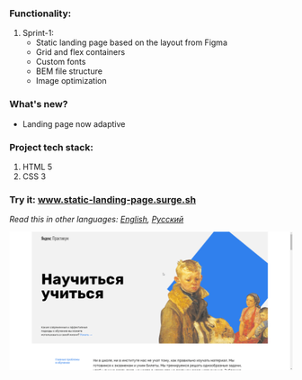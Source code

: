 ### Functionality: 
1. Sprint-1:
    * Static landing page based on the layout from Figma
    * Grid and flex containers
    * Custom fonts
    * BEM file structure
    * Image optimization
### What's new?
  * Landing page now adaptive
### Project tech stack:
1. HTML 5
2. CSS 3
### Try it: www.static-landing-page.surge.sh
*Read this in other languages: [English](README.md), [Русский](README.ru.md)*

<img src="https://github.com/quis0/my-portfolio/blob/master/images/sprint-2-example.gif" alt="" >
